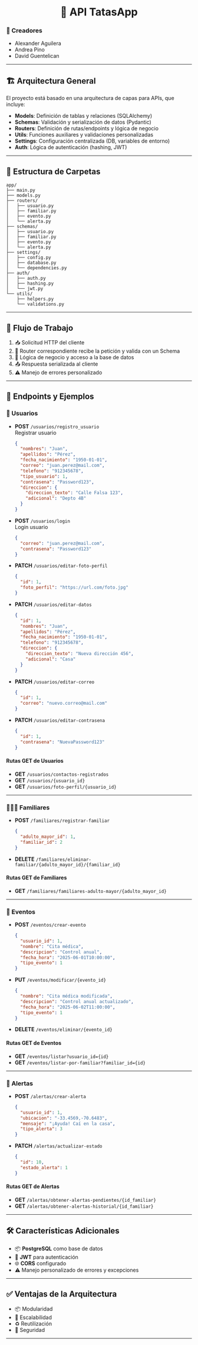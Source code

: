 <h1 align="center">📱 API TatasApp</h1>

### 👥 Creadores
- Alexander Aguilera  
- Andrea Pino  
- David Guentelican

---

## 🏗️ Arquitectura General

El proyecto está basado en una arquitectura de capas para APIs, que incluye:

- **Models**: Definición de tablas y relaciones (SQLAlchemy)
- **Schemas**: Validación y serialización de datos (Pydantic)
- **Routers**: Definición de rutas/endpoints y lógica de negocio
- **Utils**: Funciones auxiliares y validaciones personalizadas
- **Settings**: Configuración centralizada (DB, variables de entorno)
- **Auth**: Lógica de autenticación (hashing, JWT)

---

## 📂 Estructura de Carpetas

```
app/
├── main.py
├── models.py
├── routers/
│   ├── usuario.py
│   ├── familiar.py
│   ├── evento.py
│   └── alerta.py
├── schemas/
│   ├── usuario.py
│   ├── familiar.py
│   ├── evento.py
│   └── alerta.py
├── settings/
│   ├── config.py
│   ├── database.py
│   └── dependencies.py
├── auth/
│   ├── auth.py
│   ├── hashing.py
│   └── jwt.py
└── utils/
    ├── helpers.py
    └── validations.py
```

---

## 🔁 Flujo de Trabajo

1. 📥 Solicitud HTTP del cliente  
2. 🔀 Router correspondiente recibe la petición y valida con un Schema  
3. 🧠 Lógica de negocio y acceso a la base de datos  
4. 📤 Respuesta serializada al cliente  
5. ⚠️ Manejo de errores personalizado

---

## 🚀 Endpoints y Ejemplos

### 👤 Usuarios

- **POST** `/usuarios/registro_usuario`  
  Registrar usuario  
  ```json
  {
    "nombres": "Juan",
    "apellidos": "Pérez",
    "fecha_nacimiento": "1950-01-01",
    "correo": "juan.perez@mail.com",
    "telefono": "912345678",
    "tipo_usuario": 1,
    "contrasena": "Password123",
    "direccion": {
      "direccion_texto": "Calle Falsa 123",
      "adicional": "Depto 4B"
    }
  }
  ```

- **POST** `/usuarios/login`  
  Login usuario  
  ```json
  {
    "correo": "juan.perez@mail.com",
    "contrasena": "Password123"
  }
  ```

- **PATCH** `/usuarios/editar-foto-perfil`  
  ```json
  {
    "id": 1,
    "foto_perfil": "https://url.com/foto.jpg"
  }
  ```

- **PATCH** `/usuarios/editar-datos`  
  ```json
  {
    "id": 1,
    "nombres": "Juan",
    "apellidos": "Pérez",
    "fecha_nacimiento": "1950-01-01",
    "telefono": "912345678",
    "direccion": {
      "direccion_texto": "Nueva dirección 456",
      "adicional": "Casa"
    }
  }
  ```

- **PATCH** `/usuarios/editar-correo`  
  ```json
  {
    "id": 1,
    "correo": "nuevo.correo@mail.com"
  }
  ```

- **PATCH** `/usuarios/editar-contrasena`  
  ```json
  {
    "id": 1,
    "contrasena": "NuevaPassword123"
  }
  ```

#### Rutas GET de Usuarios

- **GET** `/usuarios/contactos-registrados`
- **GET** `/usuarios/{usuario_id}`
- **GET** `/usuarios/foto-perfil/{usuario_id}`

---

### 👨‍👩‍👧 Familiares

- **POST** `/familiares/registrar-familiar`  
  ```json
  {
    "adulto_mayor_id": 1,
    "familiar_id": 2
  }
  ```

- **DELETE** `/familiares/eliminar-familiar/{adulto_mayor_id}/{familiar_id}`

#### Rutas GET de Familiares

- **GET** `/familiares/familiares-adulto-mayor/{adulto_mayor_id}`

---

### 📅 Eventos

- **POST** `/eventos/crear-evento`  
  ```json
  {
    "usuario_id": 1,
    "nombre": "Cita médica",
    "descripcion": "Control anual",
    "fecha_hora": "2025-06-01T10:00:00",
    "tipo_evento": 1
  }
  ```

- **PUT** `/eventos/modificar/{evento_id}`  
  ```json
  {
    "nombre": "Cita médica modificada",
    "descripcion": "Control anual actualizado",
    "fecha_hora": "2025-06-02T11:00:00",
    "tipo_evento": 1
  }
  ```

- **DELETE** `/eventos/eliminar/{evento_id}`

#### Rutas GET de Eventos

- **GET** `/eventos/listar?usuario_id={id}`
- **GET** `/eventos/listar-por-familiar?familiar_id={id}`

---

### 🚨 Alertas

- **POST** `/alertas/crear-alerta`  
  ```json
  {
    "usuario_id": 1,
    "ubicacion": "-33.4569,-70.6483",
    "mensaje": "¡Ayuda! Caí en la casa",
    "tipo_alerta": 3
  }
  ```

- **PATCH** `/alertas/actualizar-estado`  
  ```json
  {
    "id": 10,
    "estado_alerta": 1
  }
  ```

#### Rutas GET de Alertas

- **GET** `/alertas/obtener-alertas-pendientes/{id_familiar}`
- **GET** `/alertas/obtener-alertas-historial/{id_familiar}`

---

## 🛠️ Características Adicionales

- 📦 **PostgreSQL** como base de datos  
- 🔐 **JWT** para autenticación  
- 🌐 **CORS** configurado  
- ⚠️ Manejo personalizado de errores y excepciones

---

## ✅ Ventajas de la Arquitectura

- 📦 Modularidad
- 🚀 Escalabilidad
- ♻️ Reutilización
- 🔐 Seguridad

---